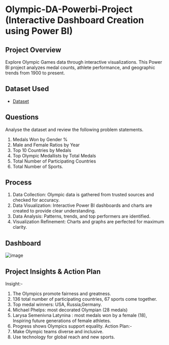 # Olympic-DA-Powerbi-Project (Interactive Dashboard Creation using Power BI)
## Project Overview
Explore Olympic Games data through interactive visualizations. This Power BI project analyzes medal counts, athlete performance, and geographic trends from 1900 to present.
## Dataset Used
- <a href="https://github.com/Aajtakk/Olympic-DA-Powerbi-Project/tree/main">Dataset</a>
## Questions
Analyse the dataset and review the following problem statements. 
1. Medals Won by Gender % 
2. Male and Female Ratios by Year 
3. Top 10 Countries by Medals 
4. Top Olympic Medallists by Total Medals 
5. Total Number of Participating Countries 
6. Total Number of Sports.
## Process
1. Data Collection: Olympic data is gathered from trusted sources and checked for accuracy.
2. Data Visualization: Interactive Power BI dashboards and charts are created to provide clear understanding.
3. Data Analysis: Patterns, trends, and top performers are identified.
4. Visualization Refinement: Charts and graphs are perfected for maximum clarity.
## Dashboard
![image](https://github.com/user-attachments/assets/d64beba6-3d2c-4c76-9b4d-6264c4d5522b)
## Project Insights & Action Plan
Insight:- 
1. The Olympics promote fairness and greatness.
2. 136 total number of participating countries, 67 sports come together.
3. Top medal winners: USA, Russia,Germany.
4. Michael Phelps: most decorated Olympian (28 medals) 
5. Larysa Semenivna Latynina : most medals won by a female (18), Inspiring future generations of female athletes.
6. Progress shows Olympics support equality.
Action Plan:- 
1. Make Olympic teams diverse and inclusive.
2. Use technology for global reach and new sports.

